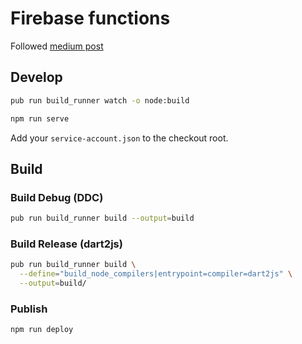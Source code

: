 # Firebase functions

Followed [medium post](https://medium.com/icnh/writing-cloud-functions-in-dart-b7e62192b3bc)

## Develop

```sh
pub run build_runner watch -o node:build

npm run serve
```

Add your `service-account.json` to the checkout root.

## Build

### Build Debug (DDC)

```sh
pub run build_runner build --output=build
```

### Build Release (dart2js)

```sh
pub run build_runner build \
  --define="build_node_compilers|entrypoint=compiler=dart2js" \
  --output=build/
```


### Publish

`npm run deploy`
